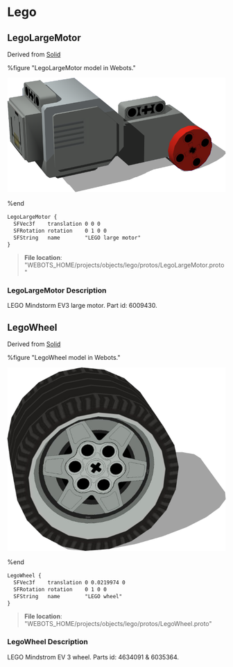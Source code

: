 # Lego

## LegoLargeMotor

Derived from [Solid](../reference/solid.md)

%figure "LegoLargeMotor model in Webots."

![LegoLargeMotor](images/objects/lego/LegoLargeMotor/model.png)

%end

```
LegoLargeMotor {
  SFVec3f    translation 0 0 0
  SFRotation rotation    0 1 0 0
  SFString   name        "LEGO large motor"
}
```

> **File location**: "WEBOTS\_HOME/projects/objects/lego/protos/LegoLargeMotor.proto"

### LegoLargeMotor Description

LEGO Mindstorm EV3 large motor. Part id: 6009430.

## LegoWheel

Derived from [Solid](../reference/solid.md)

%figure "LegoWheel model in Webots."

![LegoWheel](images/objects/lego/LegoWheel/model.png)

%end

```
LegoWheel {
  SFVec3f    translation 0 0.0219974 0
  SFRotation rotation    0 1 0 0
  SFString   name        "LEGO wheel"
}
```

> **File location**: "WEBOTS\_HOME/projects/objects/lego/protos/LegoWheel.proto"

### LegoWheel Description

LEGO Mindstrom EV 3 wheel. Parts id: 4634091 & 6035364.

